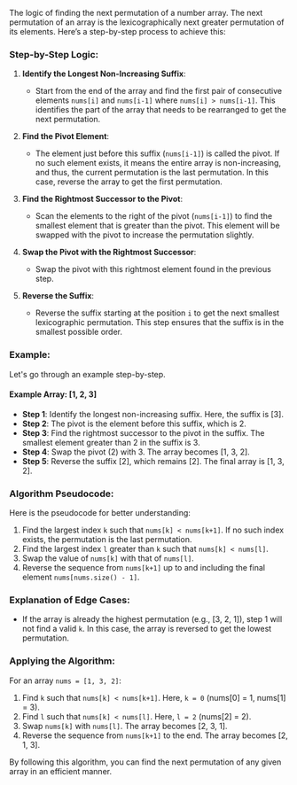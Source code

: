  The logic of finding the next permutation of a number array. The next permutation of an array is the lexicographically next greater permutation of its elements. Here’s a step-by-step process to achieve this:

### Step-by-Step Logic:

1. **Identify the Longest Non-Increasing Suffix**:
   - Start from the end of the array and find the first pair of consecutive elements `nums[i]` and `nums[i-1]` where `nums[i] > nums[i-1]`. This identifies the part of the array that needs to be rearranged to get the next permutation.

2. **Find the Pivot Element**:
   - The element just before this suffix (`nums[i-1]`) is called the pivot. If no such element exists, it means the entire array is non-increasing, and thus, the current permutation is the last permutation. In this case, reverse the array to get the first permutation.

3. **Find the Rightmost Successor to the Pivot**:
   - Scan the elements to the right of the pivot (`nums[i-1]`) to find the smallest element that is greater than the pivot. This element will be swapped with the pivot to increase the permutation slightly.

4. **Swap the Pivot with the Rightmost Successor**:
   - Swap the pivot with this rightmost element found in the previous step.

5. **Reverse the Suffix**:
   - Reverse the suffix starting at the position `i` to get the next smallest lexicographic permutation. This step ensures that the suffix is in the smallest possible order.

### Example:

Let's go through an example step-by-step.

#### Example Array: [1, 2, 3]

- **Step 1**: Identify the longest non-increasing suffix. Here, the suffix is [3].
- **Step 2**: The pivot is the element before this suffix, which is 2.
- **Step 3**: Find the rightmost successor to the pivot in the suffix. The smallest element greater than 2 in the suffix is 3.
- **Step 4**: Swap the pivot (2) with 3. The array becomes [1, 3, 2].
- **Step 5**: Reverse the suffix [2], which remains [2]. The final array is [1, 3, 2].

### Algorithm Pseudocode:

Here is the pseudocode for better understanding:

1. Find the largest index `k` such that `nums[k] < nums[k+1]`. If no such index exists, the permutation is the last permutation.
2. Find the largest index `l` greater than `k` such that `nums[k] < nums[l]`.
3. Swap the value of `nums[k]` with that of `nums[l]`.
4. Reverse the sequence from `nums[k+1]` up to and including the final element `nums[nums.size() - 1]`.

### Explanation of Edge Cases:

- If the array is already the highest permutation (e.g., [3, 2, 1]), step 1 will not find a valid `k`. In this case, the array is reversed to get the lowest permutation.

### Applying the Algorithm:

For an array `nums = [1, 3, 2]`:

1. Find `k` such that `nums[k] < nums[k+1]`. Here, `k = 0` (nums[0] = 1, nums[1] = 3).
2. Find `l` such that `nums[k] < nums[l]`. Here, `l = 2` (nums[2] = 2).
3. Swap `nums[k]` with `nums[l]`. The array becomes [2, 3, 1].
4. Reverse the sequence from `nums[k+1]` to the end. The array becomes [2, 1, 3].

By following this algorithm, you can find the next permutation of any given array in an efficient manner.
